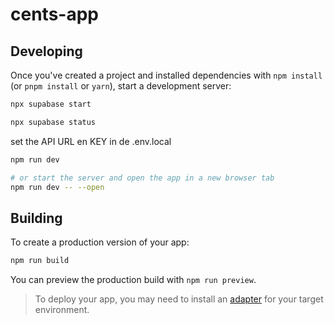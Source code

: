 # cents-app

## Developing

Once you've created a project and installed dependencies with `npm install` (or `pnpm install` or `yarn`), start a development server:

```bash
npx supabase start
```

```bash
npx supabase status
```

set the API URL en KEY in de .env.local

```bash
npm run dev

# or start the server and open the app in a new browser tab
npm run dev -- --open
```

## Building

To create a production version of your app:

```bash
npm run build
```

You can preview the production build with `npm run preview`.

> To deploy your app, you may need to install an [adapter](https://kit.svelte.dev/docs/adapters) for your target environment.

